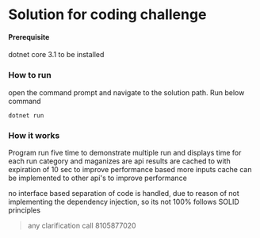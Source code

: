 # Solution for coding challenge #

#### Prerequisite ####

dotnet core 3.1 to be installed

### How to run ###

open the command prompt and navigate to the solution path.
Run below command

 `dotnet run`

### How it works ###

Program run five time to demonstrate multiple run and displays time for each run
category and maganizes are api results are cached to with expiration of 10 sec to improve performance
based more inputs cache can be implemented to other api's to improve performance

no interface based separation of code is handled, due to reason of not implementing the dependency injection, so its not 100% follows SOLID principles



> any clarification call 8105877020
